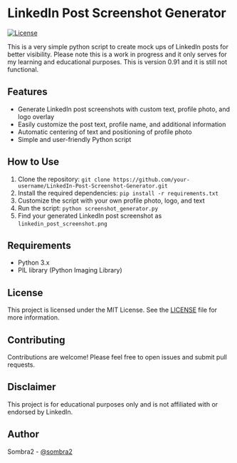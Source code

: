 # LinkedIn Post Screenshot Generator

[![License](https://img.shields.io/badge/license-MIT-blue.svg)](LICENSE)

This is a very simple python script to create mock ups of LinkedIn posts for better visibility. Please note this is a work in progress and it only serves for my learning and educational purposes. This is version 0.91 and it is still not functional.

## Features
- Generate LinkedIn post screenshots with custom text, profile photo, and logo overlay
- Easily customize the post text, profile name, and additional information
- Automatic centering of text and positioning of profile photo
- Simple and user-friendly Python script

## How to Use
1. Clone the repository: `git clone https://github.com/your-username/LinkedIn-Post-Screenshot-Generator.git`
2. Install the required dependencies: `pip install -r requirements.txt`
3. Customize the script with your own profile photo, logo, and text
4. Run the script: `python screenshot_generator.py`
5. Find your generated LinkedIn post screenshot as `linkedin_post_screenshot.png`

## Requirements
- Python 3.x
- PIL library (Python Imaging Library)

## License
This project is licensed under the MIT License. See the [LICENSE](LICENSE) file for more information.

## Contributing
Contributions are welcome! Please feel free to open issues and submit pull requests.

## Disclaimer
This project is for educational purposes only and is not affiliated with or endorsed by LinkedIn.

## Author
Sombra2 - [@sombra2](https://github.com/sombra2)
